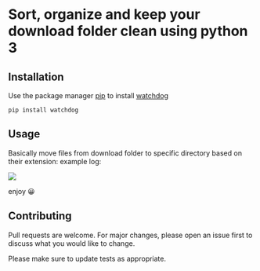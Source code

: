 # Sort, organize and keep your download folder clean using python 3
## Installation
Use the package manager [pip](https://pip.pypa.io/en/stable/) to install [watchdog](https://pypi.org/project/watchdog/)
```commandline
pip install watchdog
```

## Usage
Basically move files from download folder to specific directory based on their extension:
example log: 

  <img align="center" src="https://i.imgur.com/LCBhipV.png">

enjoy 😀

## Contributing
Pull requests are welcome. For major changes, please open an issue first to discuss what you would like to change.

Please make sure to update tests as appropriate.